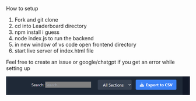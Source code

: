 How to setup
1) Fork and git clone 
2) cd into Leaderboard directory
3) npm install i guess
4) node index.js to run the backend
5) in new window of vs code open frontend directory
6) start live server of index.html file

Feel free to create an issue or google/chatgpt if you get an error while setting up

![alt text](image-1.png)